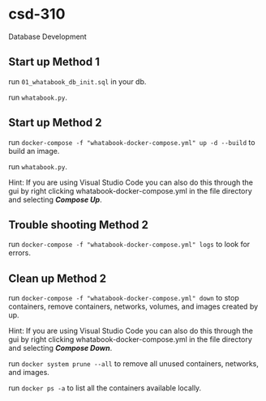 # csd-310
Database Development


## Start up Method 1

run `01_whatabook_db_init.sql` in your db.

run `whatabook.py`. 



## Start up Method 2

run `docker-compose -f "whatabook-docker-compose.yml" up -d --build` to build an image.

run `whatabook.py`.

Hint: If you are using Visual Studio Code you can also do this through the gui by right clicking whatabook-docker-compose.yml in the file directory and selecting ***Compose Up***.





##  Trouble shooting Method 2

run `docker-compose -f "whatabook-docker-compose.yml" logs` to look for errors.





## Clean up Method 2

run `docker-compose -f "whatabook-docker-compose.yml" down` to stop containers, remove containers, networks, volumes, and images created by up.

Hint: If you are using Visual Studio Code you can also do this through the gui by right clicking whatabook-docker-compose.yml in the file directory and selecting ***Compose Down***.

run  `docker system prune --all` to remove all unused containers, networks, and images.

run `docker ps -a` to list all the containers available locally. 

<!-- localhost root password 3306 enter -->
<!-- option control e to run your new query after connected to localhost and docker has been composed -->
